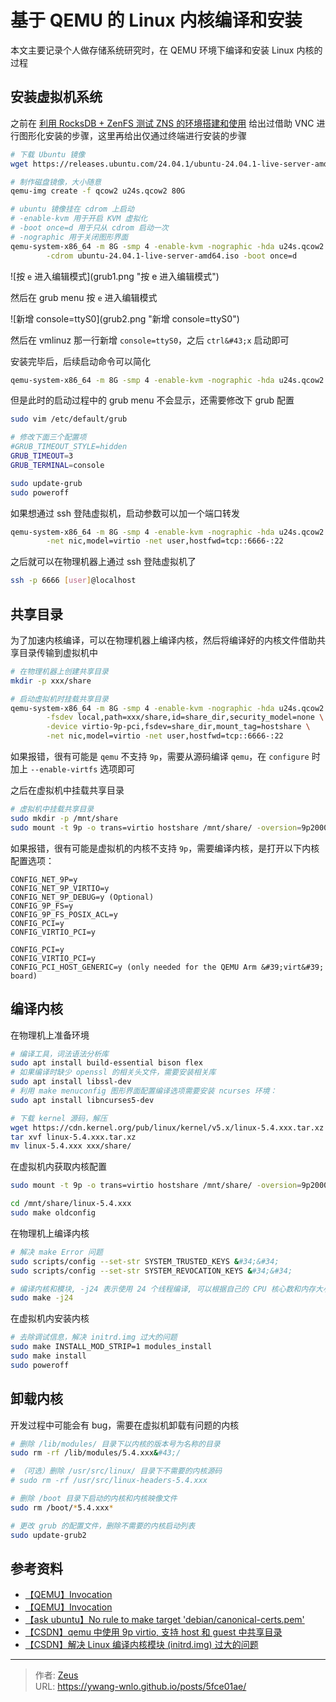 # 基于 QEMU 的 Linux 内核编译和安装


本文主要记录个人做存储系统研究时，在 QEMU 环境下编译和安装 Linux 内核的过程

## 安装虚拟机系统

之前在 [利用 RocksDB &#43; ZenFS 测试 ZNS 的环境搭建和使用](/posts/b8506868/#qemu-制作和安装系统镜像) 给出过借助 VNC 进行图形化安装的步骤，这里再给出仅通过终端进行安装的步骤

```bash
# 下载 Ubuntu 镜像
wget https://releases.ubuntu.com/24.04.1/ubuntu-24.04.1-live-server-amd64.iso

# 制作磁盘镜像，大小随意
qemu-img create -f qcow2 u24s.qcow2 80G

# ubuntu 镜像挂在 cdrom 上启动
# -enable-kvm 用于开启 KVM 虚拟化
# -boot once=d 用于只从 cdrom 启动一次
# -nographic 用于关闭图形界面
qemu-system-x86_64 -m 8G -smp 4 -enable-kvm -nographic -hda u24s.qcow2 \
        -cdrom ubuntu-24.04.1-live-server-amd64.iso -boot once=d
```

![按 `e` 进入编辑模式](grub1.png &#34;按 e 进入编辑模式&#34;)

然后在 grub menu 按 `e` 进入编辑模式

![新增 console=ttyS0](grub2.png &#34;新增 console=ttyS0&#34;)

然后在 vmlinuz 那一行新增 `console=ttyS0`，之后 `ctrl&#43;x` 启动即可

安装完毕后，后续启动命令可以简化

```bash
qemu-system-x86_64 -m 8G -smp 4 -enable-kvm -nographic -hda u24s.qcow2
```

但是此时的启动过程中的 grub menu 不会显示，还需要修改下 grub 配置

```bash
sudo vim /etc/default/grub

# 修改下面三个配置项
#GRUB_TIMEOUT_STYLE=hidden
GRUB_TIMEOUT=3
GRUB_TERMINAL=console

sudo update-grub
sudo poweroff
```

如果想通过 ssh 登陆虚拟机，启动参数可以加一个端口转发

```bash
qemu-system-x86_64 -m 8G -smp 4 -enable-kvm -nographic -hda u24s.qcow2 \
        -net nic,model=virtio -net user,hostfwd=tcp::6666-:22
```

之后就可以在物理机器上通过 ssh 登陆虚拟机了

```bash
ssh -p 6666 [user]@localhost
```

## 共享目录

为了加速内核编译，可以在物理机器上编译内核，然后将编译好的内核文件借助共享目录传输到虚拟机中

```bash
# 在物理机器上创建共享目录
mkdir -p xxx/share

# 启动虚拟机时挂载共享目录
qemu-system-x86_64 -m 8G -smp 4 -enable-kvm -nographic -hda u24s.qcow2 \
        -fsdev local,path=xxx/share,id=share_dir,security_model=none \
        -device virtio-9p-pci,fsdev=share_dir,mount_tag=hostshare \
        -net nic,model=virtio -net user,hostfwd=tcp::6666-:22
```

如果报错，很有可能是 `qemu` 不支持 `9p`，需要从源码编译 `qemu`，在 `configure` 时加上 `--enable-virtfs` 选项即可

之后在虚拟机中挂载共享目录

```bash
# 虚拟机中挂载共享目录
sudo mkdir -p /mnt/share
sudo mount -t 9p -o trans=virtio hostshare /mnt/share/ -oversion=9p2000.L
```

如果报错，很有可能是虚拟机的内核不支持 `9p`，需要编译内核，是打开以下内核配置选项：

```config
CONFIG_NET_9P=y
CONFIG_NET_9P_VIRTIO=y
CONFIG_NET_9P_DEBUG=y (Optional)
CONFIG_9P_FS=y
CONFIG_9P_FS_POSIX_ACL=y
CONFIG_PCI=y
CONFIG_VIRTIO_PCI=y

CONFIG_PCI=y
CONFIG_VIRTIO_PCI=y
CONFIG_PCI_HOST_GENERIC=y (only needed for the QEMU Arm &#39;virt&#39; board)
```

## 编译内核

在物理机上准备环境

```bash
# 编译工具，词法语法分析库
sudo apt install build-essential bison flex
# 如果编译时缺少 openssl 的相关头文件，需要安装相关库
sudo apt install libssl-dev
# 利用 make menuconfig 图形界面配置编译选项需要安装 ncurses 环境：
sudo apt install libncurses5-dev

# 下载 kernel 源码，解压
wget https://cdn.kernel.org/pub/linux/kernel/v5.x/linux-5.4.xxx.tar.xz
tar xvf linux-5.4.xxx.tar.xz
mv linux-5.4.xxx xxx/share/
```

在虚拟机内获取内核配置

```bash
sudo mount -t 9p -o trans=virtio hostshare /mnt/share/ -oversion=9p2000.L

cd /mnt/share/linux-5.4.xxx
sudo make oldconfig
```

在物理机上编译内核

```bash
# 解决 make Error 问题
sudo scripts/config --set-str SYSTEM_TRUSTED_KEYS &#34;&#34;
sudo scripts/config --set-str SYSTEM_REVOCATION_KEYS &#34;&#34;

# 编译内核和模块, -j24 表示使用 24 个线程编译, 可以根据自己的 CPU 核心数和内存大小调整
sudo make -j24
```

在虚拟机内安装内核

```bash
# 去除调试信息，解决 initrd.img 过大的问题
sudo make INSTALL_MOD_STRIP=1 modules_install
sudo make install
sudo poweroff
```

## 卸载内核

开发过程中可能会有 bug，需要在虚拟机卸载有问题的内核

```bash
# 删除 /lib/modules/ 目录下以内核的版本号为名称的目录
sudo rm -rf /lib/modules/5.4.xxx&#43;/

# （可选）删除 /usr/src/linux/ 目录下不需要的内核源码
# sudo rm -rf /usr/src/linux-headers-5.4.xxx

# 删除 /boot 目录下启动的内核和内核映像文件
sudo rm /boot/*5.4.xxx*

# 更改 grub 的配置文件，删除不需要的内核启动列表 
sudo update-grub2
```

## 参考资料

- [【QEMU】Invocation](https://www.qemu.org/docs/master/system/invocation.html)
- [【QEMU】Invocation](https://wiki.qemu.org/Documentation/9psetup)
- [【ask ubuntu】No rule to make target &#39;debian/canonical-certs.pem&#39;](https://askubuntu.com/questions/1329538/compiling-the-kernel-5-11-11)
- [【CSDN】qemu 中使用 9p virtio, 支持 host 和 guest 中共享目录](https://blog.csdn.net/gatieme/article/details/82912921)
- [【CSDN】解决 Linux 编译内核模块 (initrd.img) 过大的问题](https://blog.csdn.net/qq_39819990/article/details/113788313)


---

> 作者: [Zeus](https://github.com/ywang-wnlo)  
> URL: https://ywang-wnlo.github.io/posts/5fce01ae/  


